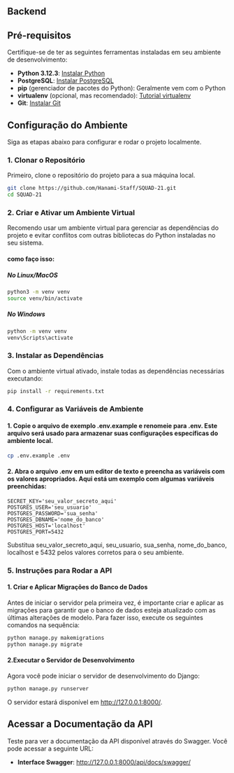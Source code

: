 ## Backend

## Pré-requisitos

Certifique-se de ter as seguintes ferramentas instaladas em seu ambiente de desenvolvimento:

- **Python 3.12.3**: [Instalar Python](https://www.python.org/downloads/release/python-3123/)
- **PostgreSQL**: [Instalar PostgreSQL](https://www.postgresql.org/download/)
- **pip** (gerenciador de pacotes do Python): Geralmente vem com o Python
- **virtualenv** (opcional, mas recomendado): [Tutorial virtualenv](https://youtu.be/hA2l0TgaZhM?si=uisvvaKOCNMeQ_j9)
- **Git**: [Instalar Git](https://git-scm.com/book/en/v2/Getting-Started-Installing-Git)

## Configuração do Ambiente

Siga as etapas abaixo para configurar e rodar o projeto localmente.

### 1. Clonar o Repositório

Primeiro, clone o repositório do projeto para a sua máquina local.
```sh
git clone https://github.com/Hanami-Staff/SQUAD-21.git
cd SQUAD-21
```
### 2. Criar e Ativar um Ambiente Virtual
Recomendo usar um ambiente virtual para gerenciar as dependências do projeto e evitar conflitos com outras bibliotecas do Python instaladas no seu sistema.

#### como faço isso:
##### No Linux/MacOS
```sh 
python3 -m venv venv
source venv/bin/activate
```
##### No Windows
```sh 
python -m venv venv
venv\Scripts\activate
```
### 3. Instalar as Dependências
Com o ambiente virtual ativado, instale todas as dependências necessárias executando:
```sh 
pip install -r requirements.txt
```
### 4. Configurar as Variáveis de Ambiente
#### 1. Copie o arquivo de exemplo .env.example e renomeie para .env. Este arquivo será usado para armazenar suas configurações específicas do ambiente local.
```sh
cp .env.example .env
```
#### 2. Abra o arquivo .env em um editor de texto e preencha as variáveis com os valores apropriados. Aqui está um exemplo com algumas variáveis preenchidas:
```env
SECRET_KEY='seu_valor_secreto_aqui'
POSTGRES_USER='seu_usuario'
POSTGRES_PASSWORD='sua_senha'
POSTGRES_DBNAME='nome_do_banco'
POSTGRES_HOST='localhost'
POSTGRES_PORT=5432
```
Substitua seu_valor_secreto_aqui, seu_usuario, sua_senha, nome_do_banco, localhost e 5432 pelos valores corretos para o seu ambiente.

### 5. Instruções para Rodar a API
#### 1. Criar e Aplicar Migrações do Banco de Dados
Antes de iniciar o servidor pela primeira vez, é importante criar e aplicar as migrações para garantir que o banco de dados esteja atualizado com as últimas alterações de modelo. Para fazer isso, execute os seguintes comandos na sequência:

```sh
python manage.py makemigrations
python manage.py migrate
```
#### 2.Executar o Servidor de Desenvolvimento
Agora você pode iniciar o servidor de desenvolvimento do Django:
```sh
python manage.py runserver
```
O servidor estará disponível em http://127.0.0.1:8000/.

## Acessar a Documentação da API
Teste para ver a documentação da API disponível através do Swagger. Você pode acessar a seguinte URL:
- **Interface Swagger**: http://127.0.0.1:8000/api/docs/swagger/

